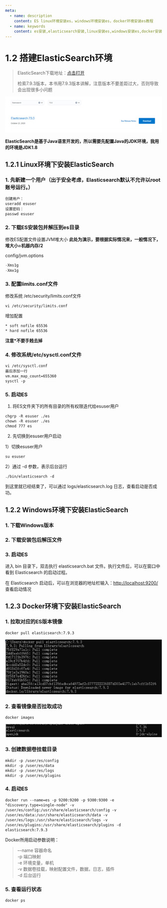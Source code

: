 ```yaml
---
meta:
  - name: description
    content: ES linux环境安装es，windows环境安装es，docker环境安装es教程
  - name: keywords
    content: es安装,elasticsearch安装,linux安装es,windows安装es,docker安装es
---
```

# 1.2 搭建ElasticSearch环境

> ElasticSearch下载地址：[点击打开](https://www.elastic.co/cn/downloads/past-releases#elasticsearch)
>
> 检索7.9.3版本，本书用7.9.3版本讲解，注意版本不要差距过大，否则导致会出现很多小问题

![图1-2](../imgs/1-2.png)

**ElasticSearch是基于Java语言开发的，所以需要先配置Java的JDK环境，我用的环境是JDK1.8**



## 1.2.1 Linux环境下安装ElasticSearch

### 1. 先新建一个用户（出于安全考虑，Elasticsearch默认不允许以root账号运行。）

```shell
创建用户：
useradd esuser
设置密码：
passwd esuser
```

### 2. 下载ES安装包并解压到es目录

修改ES配置文件设置JVM堆大小 **此处为演示，要根据实际情况来，一般情况下，堆大小=机器内存/2**

config/jvm.options

```java
-Xms1g
-Xmx1g
```

### 3. 配置limits.conf文件 

修改系统 /etc/security/limits.conf文件 

```shell
vi /etc/security/limits.conf 
```

增加配置

```shell
* soft nofile 65536
* hard nofile 65536
```

**注意*不要手贱去掉**

### 4. 修改系统/etc/sysctl.conf文件

```shell
vi /etc/sysctl.conf
最后添加一行
vm.max_map_count=655360
sysctl -p
```

### 5. 启动ES

1. 将ES文件夹下的所有目录的所有权限迭代给esuser用户

```shell
chgrp -R esuser ./es
chown -R esuser ./es
chmod 777 es
```

2. 先切换到esuser用户启动

1）切换esuser用户

```shell
su esuser
```

2）通过 -d 参数，表示后台运行

```shell
./bin/elasticsearch -d
```

到这里就已经结束了，可以通过 logs/elasticsearch.log 日志，查看启动是否成功。

## 1.2.2 Windows环境下安装ElasticSearch

### 1. 下载Windows版本

### 2. 下载安装包后解压文件

### 3. 启动ES

进入 bin 目录下，双击执行 elasticsearch.bat 文件。执行文件后，可以在窗口中看到 Elasticsearch 的启动过程。

在 Elasticsearch 启动后，可以在浏览器的地址栏输入：[http://localhost:9200/](http://localhost:9200/) 查看启动情况



## 1.2.3 Docker环境下安装ElasticSearch

### 1. 拉取对应的ES版本镜像

```shell
docker pull elasticsearch:7.9.3
```

![图1-3](../imgs/1-3.png)

### 2. 查看镜像是否拉取成功

```shell
docker images
```

![图1-4](../imgs/1-4.png)

### 3. 创建数据卷挂载目录

```shell
mkdir -p /user/es/config
mkdir -p /user/es/data
mkdir -p /user/es/logs
mkdir -p /user/es/plugins
```

### 4. 启动ES

```shell
docker run --name=es -p 9200:9200 -p 9300:9300 -e "discovery.type=single-node" -v /user/es/config:/usr/share/elasticsearch/config -v /user/es/data:/usr/share/elasticsearch/data -v /user/es/logs:/usr/share/elasticsearch/logs -v /user/es/plugins:/usr/share/elasticsearch/plugins -d elasticsearch:7.9.3
```

Docker所用启动参数说明：

> –-name 容器命名  
> -p 端口映射  
> -e 环境变量，单机  
> -v 数据卷挂载，映射配置文件，数据，日志，插件  
> -d 后台运行  

### 5. 查看运行状态

```shell
docker ps
```

